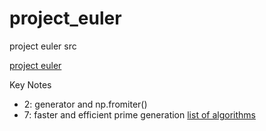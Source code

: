 # project_euler
project euler src

[project euler](https://projecteuler.net/about)

Key Notes

* 2: generator and np.fromiter()
* 7: faster and efficient prime generation [list of algorithms](https://stackoverflow.com/questions/2068372/fastest-way-to-list-all-primes-below-n)
